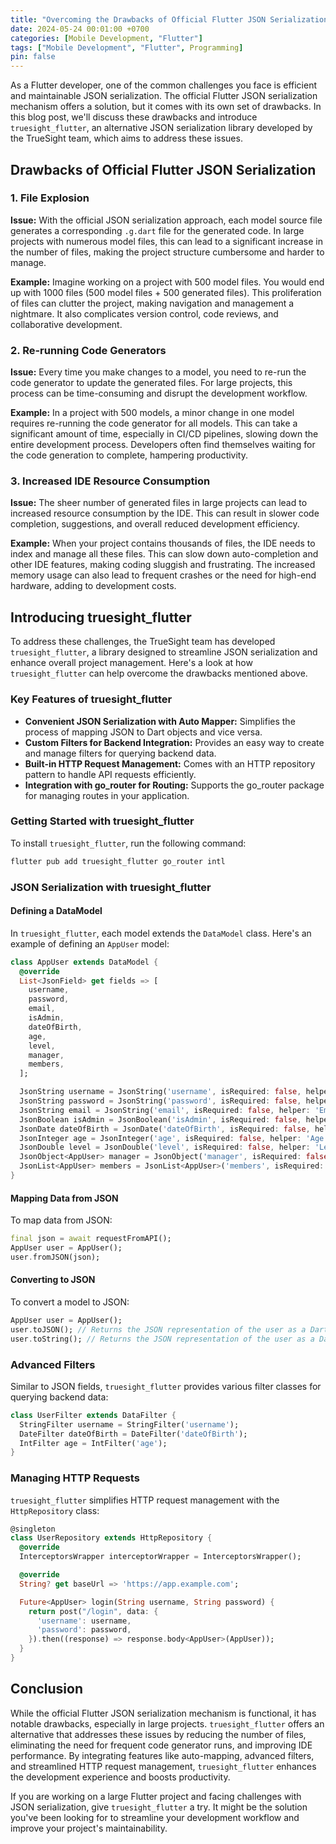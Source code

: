 ```yaml
---
title: "Overcoming the Drawbacks of Official Flutter JSON Serialization with truesight_flutter"
date: 2024-05-24 00:01:00 +0700
categories: [Mobile Development, "Flutter"]
tags: ["Mobile Development", "Flutter", Programming]
pin: false
---
```


As a Flutter developer, one of the common challenges you face is efficient and maintainable JSON serialization. The official Flutter JSON serialization mechanism offers a solution, but it comes with its own set of drawbacks. In this blog post, we'll discuss these drawbacks and introduce `truesight_flutter`, an alternative JSON serialization library developed by the TrueSight team, which aims to address these issues.

## Drawbacks of Official Flutter JSON Serialization

### 1. File Explosion

**Issue:**
With the official JSON serialization approach, each model source file generates a corresponding `.g.dart` file for the generated code. In large projects with numerous model files, this can lead to a significant increase in the number of files, making the project structure cumbersome and harder to manage.

**Example:**
Imagine working on a project with 500 model files. You would end up with 1000 files (500 model files + 500 generated files). This proliferation of files can clutter the project, making navigation and management a nightmare. It also complicates version control, code reviews, and collaborative development.

### 2. Re-running Code Generators

**Issue:**
Every time you make changes to a model, you need to re-run the code generator to update the generated files. For large projects, this process can be time-consuming and disrupt the development workflow.

**Example:**
In a project with 500 models, a minor change in one model requires re-running the code generator for all models. This can take a significant amount of time, especially in CI/CD pipelines, slowing down the entire development process. Developers often find themselves waiting for the code generation to complete, hampering productivity.

### 3. Increased IDE Resource Consumption

**Issue:**
The sheer number of generated files in large projects can lead to increased resource consumption by the IDE. This can result in slower code completion, suggestions, and overall reduced development efficiency.

**Example:**
When your project contains thousands of files, the IDE needs to index and manage all these files. This can slow down auto-completion and other IDE features, making coding sluggish and frustrating. The increased memory usage can also lead to frequent crashes or the need for high-end hardware, adding to development costs.

## Introducing truesight_flutter

To address these challenges, the TrueSight team has developed `truesight_flutter`, a library designed to streamline JSON serialization and enhance overall project management. Here's a look at how `truesight_flutter` can help overcome the drawbacks mentioned above.

### Key Features of truesight_flutter

- **Convenient JSON Serialization with Auto Mapper:** Simplifies the process of mapping JSON to Dart objects and vice versa.
- **Custom Filters for Backend Integration:** Provides an easy way to create and manage filters for querying backend data.
- **Built-in HTTP Request Management:** Comes with an HTTP repository pattern to handle API requests efficiently.
- **Integration with go_router for Routing:** Supports the go_router package for managing routes in your application.

### Getting Started with truesight_flutter

To install `truesight_flutter`, run the following command:

```bash
flutter pub add truesight_flutter go_router intl
```

### JSON Serialization with truesight_flutter

#### Defining a DataModel

In `truesight_flutter`, each model extends the `DataModel` class. Here's an example of defining an `AppUser` model:

```dart
class AppUser extends DataModel {
  @override
  List<JsonField> get fields => [
    username,
    password,
    email,
    isAdmin,
    dateOfBirth,
    age,
    level,
    manager,
    members,
  ];

  JsonString username = JsonString('username', isRequired: false, helper: 'Username of the user');
  JsonString password = JsonString('password', isRequired: false, helper: 'Password of the user');
  JsonString email = JsonString('email', isRequired: false, helper: 'Email of the user');
  JsonBoolean isAdmin = JsonBoolean('isAdmin', isRequired: false, helper: 'Is the user an admin');
  JsonDate dateOfBirth = JsonDate('dateOfBirth', isRequired: false, helper: 'User\'s date of birth');
  JsonInteger age = JsonInteger('age', isRequired: false, helper: 'Age of the user');
  JsonDouble level = JsonDouble('level', isRequired: false, helper: 'Level of the user');
  JsonObject<AppUser> manager = JsonObject('manager', isRequired: false, helper: 'Manager of the user');
  JsonList<AppUser> members = JsonList<AppUser>('members', isRequired: false, helper: 'Members that this user manages');
}
```

#### Mapping Data from JSON

To map data from JSON:

```dart
final json = await requestFromAPI();
AppUser user = AppUser();
user.fromJSON(json);
```

#### Converting to JSON

To convert a model to JSON:

```dart
AppUser user = AppUser();
user.toJSON(); // Returns the JSON representation of the user as a Dart Map object.
user.toString(); // Returns the JSON representation of the user as a Dart String.
```

### Advanced Filters

Similar to JSON fields, `truesight_flutter` provides various filter classes for querying backend data:

```dart
class UserFilter extends DataFilter {
  StringFilter username = StringFilter('username');
  DateFilter dateOfBirth = DateFilter('dateOfBirth');
  IntFilter age = IntFilter('age');
}
```

### Managing HTTP Requests

`truesight_flutter` simplifies HTTP request management with the `HttpRepository` class:

```dart
@singleton
class UserRepository extends HttpRepository {
  @override
  InterceptorsWrapper interceptorWrapper = InterceptorsWrapper();

  @override
  String? get baseUrl => 'https://app.example.com';

  Future<AppUser> login(String username, String password) {
    return post("/login", data: {
      'username': username,
      'password': password,
    }).then((response) => response.body<AppUser>(AppUser));
  }
}
```

## Conclusion

While the official Flutter JSON serialization mechanism is functional, it has notable drawbacks, especially in large projects. `truesight_flutter` offers an alternative that addresses these issues by reducing the number of files, eliminating the need for frequent code generator runs, and improving IDE performance. By integrating features like auto-mapping, advanced filters, and streamlined HTTP request management, `truesight_flutter` enhances the development experience and boosts productivity.

If you are working on a large Flutter project and facing challenges with JSON serialization, give `truesight_flutter` a try. It might be the solution you've been looking for to streamline your development workflow and improve your project's maintainability.
